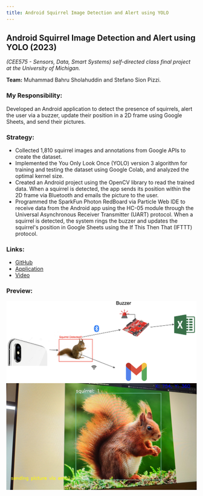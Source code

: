 ```yaml
---
title: Android Squirrel Image Detection and Alert using YOLO
---
```


## Android Squirrel Image Detection and Alert using YOLO (2023)

*(CEE575 - Sensors, Data, Smart Systems) self-directed class final project at the University of Michigan.*

**Team:** Muhammad Bahru Sholahuddin and Stefano Sion Pizzi.

### My Responsibility:
Developed an Android application to detect the presence of squirrels, alert the user via a buzzer, update their position in a 2D frame using Google Sheets, and send their pictures.

### Strategy:
- Collected 1,810 squirrel images and annotations from Google APIs to create the dataset.
- Implemented the You Only Look Once (YOLO) version 3 algorithm for training and testing the dataset using Google Colab, and analyzed the optimal kernel size.
- Created an Android project using the OpenCV library to read the trained data. When a squirrel is detected, the app sends its position within the 2D frame via Bluetooth and emails the picture to the user.
- Programmed the SparkFun Photon RedBoard via Particle Web IDE to receive data from the Android app using the HC-05 module through the Universal Asynchronous Receiver Transmitter (UART) protocol. When a squirrel is detected, the system rings the buzzer and updates the squirrel's position in Google Sheets using the If This Then That (IFTTT) protocol.

### Links:
- [GitHub](https://github.com/mbsbahru/squirrel-detection-android)
- [Application](https://drive.google.com/file/d/1CiFBwprxuGFiuzDlLiYJxehNs_Sfk4YU/view?usp=sharing)
- [Video](https://drive.google.com/file/d/1zEdJWV1k0I3CAFBL1L8PJxqurIfKoDfc/view?usp=sharing)

### Preview:
![Squirrel Detection Android App](../assets/img/project_androidSquirrel_a.png)
![Squirrel Detection Android App](../assets/img/project_androidSquirrel_b.jpg)

